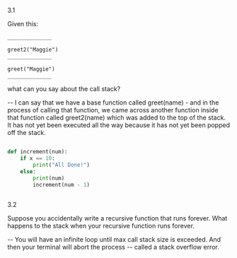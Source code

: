 3.1

Given this:

```md
______________

greet2("Maggie") 
______________

greet("Maggie") 
______________

```

what can you say about the call stack? 

-- I can say that we have a base function called greet(name) - and in the process of calling that function, we came across another function inside that function called greet2(name) which was added to the top of the stack. It has not yet been executed all the way because it has not yet been popped off the stack. 


```py

def increment(num):
    if x == 10:
        print("All Done!")
    else:
        print(num)
        increment(num - 1)



```

3.2

Suppose you accidentally write a recursive function that runs forever. What happens to the stack when your recursive function runs forever. 

-- You will have an infinite loop until max call stack size is exceeded. And then your terminal will abort the process -- called a stack overflow error. 